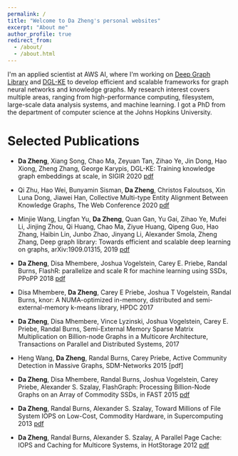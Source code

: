 ```yaml
---
permalink: /
title: "Welcome to Da Zheng's personal websites"
excerpt: "About me"
author_profile: true
redirect_from: 
  - /about/
  - /about.html
---
```


I'm an applied scientist at AWS AI, where I'm working on [Deep Graph Library](https://www.dgl.ai/)
and [DGL-KE](https://github.com/awslabs/dgl-ke) to develop efficient and scalable frameworks
for graph neural networks and knowledge graphs.
My research interest covers multiple areas, ranging from high-performance computing,
filesystem, large-scale data analysis systems, and machine learning. I got a PhD from
the department of computer science at the Johns Hopkins University.

Selected Publications
=====
* **Da Zheng**, Xiang Song, Chao Ma, Zeyuan Tan, Zihao Ye, Jin Dong, Hao Xiong, Zheng Zhang, George Karypis,
	DGL-KE: Training knowledge graph embeddings at scale,
	in SIGIR 2020 [pdf](https://arxiv.org/pdf/2004.08532.pdf)
 
* Qi Zhu, Hao Wei, Bunyamin Sisman, **Da Zheng**, Christos Faloutsos, Xin Luna Dong, Jiawei Han,
	Collective Multi-type Entity Alignment Between Knowledge Graphs,
	The Web Conference 2020 [pdf](https://dl.acm.org/doi/abs/10.1145/3366423.3380289)

* Minjie Wang, Lingfan Yu, **Da Zheng**, Quan Gan, Yu Gai, Zihao Ye, Mufei Li, Jinjing Zhou, Qi Huang, Chao Ma, Ziyue Huang, Qipeng Guo, Hao Zhang, Haibin Lin, Junbo Zhao, Jinyang Li, Alexander Smola, Zheng Zhang,
	Deep graph library: Towards efficient and scalable deep learning on graphs,
	arXiv:1909.01315, 2019 [pdf](https://arxiv.org/pdf/1909.01315.pdf)

* **Da Zheng**, Disa Mhembere, Joshua Vogelstein, Carey E. Priebe, Randal Burns,
	FlashR: parallelize and scale R for machine learning using SSDs,
	PPoPP 2018 [pdf](https://dl.acm.org/doi/abs/10.1145/3178487.3178501)

* Disa Mhembere, **Da Zheng**, Carey E Priebe, Joshua T Vogelstein, Randal Burns,
	knor: A NUMA-optimized in-memory, distributed and semi-external-memory k-means library,
	HPDC 2017

* **Da Zheng**, Disa Mhembere, Vince Lyzinski, Joshua Vogelstein, Carey E. Priebe, Randal Burns,
	Semi-External Memory Sparse Matrix Multiplication on Billion-node Graphs in a Multicore Architecture,
	Transactions on Parallel and Distributed Systems, 2017

* Heng Wang, **Da Zheng**, Randal Burns, Carey Priebe,
	Active Community Detection in Massive Graphs,
	SDM-Networks 2015 [pdf]

* **Da Zheng**, Disa Mhembere, Randal Burns, Joshua Vogelstein, Carey Priebe, Alexander S. Szalay,
	FlashGraph: Processing Billion-Node Graphs on an Array of Commodity SSDs,
	in FAST 2015 [pdf](https://www.usenix.org/system/files/conference/fast15/fast15-paper-zheng.pdf)

* **Da Zheng**, Randal Burns, Alexander S. Szalay,
	Toward Millions of File System IOPS on Low-Cost, Commodity Hardware,
	in Supercomputing 2013 [pdf](http://www.cs.jhu.edu/~zhengda/sc13.pdf)

* **Da Zheng**, Randal Burns, Alexander S. Szalay,
	A Parallel Page Cache: IOPS and Caching for Multicore Systems,
	in HotStorage 2012 [pdf](https://www.usenix.org/system/files/conference/hotstorage12/hotstorage12-final39.pdf)
